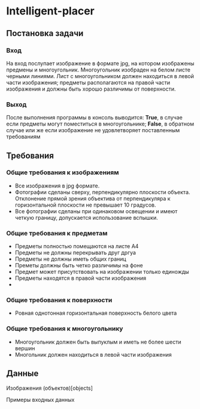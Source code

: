 # Intelligent-placer
## Постановка задачи

### Вход
На вход послупает изображение в формате jpg, на котором изображены предмены и многоугольник. Многоугольник изобраден на белом листе черными линиями. Лист с многоугольником должен находиться в левой части изображения; предметы располагаются на правой части изображения и должны быть хорошо различимы от поверхности.

### Выход

После выполнения программы в консоль выводится: **True**, в случае если предметы могут поместиться в многоугольнике; **False**, в обратном случае или же если изображение не удовлетворяет поставленным требованиям

## Требования

### Общие требования к изображениям
+ Все изображения в jpg формате.
+ Фотографии сделаны сверху, перпендикулярно плоскости объекта. Отклонение прямой зрения объектива от перпендикуляра к горизонтальной плоскости не превышает 10 градусов.
+ Все фотографии сделаны при одинаковом освещении и имеют четкую границу, допускается использование вспышки.

### Общие требования к предметам
+ Предметы полностью помещаются на листе A4
+ Предметы не должны перекрывать друг дргуа
+ Предметы не должны иметь общих границ
+ Преметы должны быть четко различимы на фоне
+ Предмет может присутствовать на изображении только единожды 
+ Предметы находятся в правой части изображения
+ 
### Общие требования к поверхности
+ Ровная однотонная горизонтальная поверхность белого цвета

### Общие требования к многоугольнику
+ Многоугольник должен быть выпуклым и иметь не более шести вершин
+ Многольник должен находиться в левой части изображения

## Данные

Изображения (объектов)[objects]

Примеры входных данных

